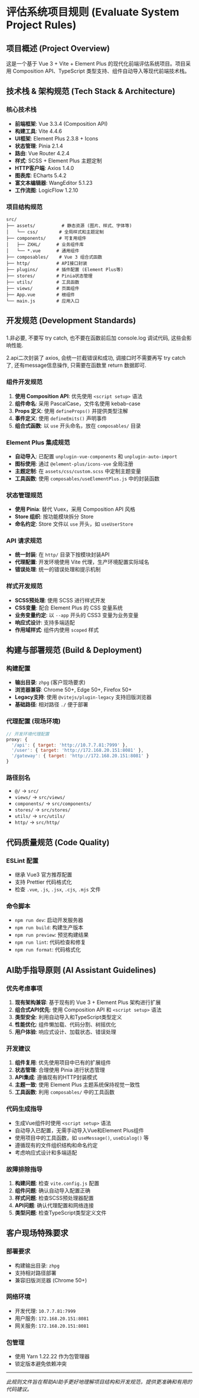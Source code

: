 # 评估系统项目规则 (Evaluate System Project Rules)

## 项目概述 (Project Overview)
这是一个基于 Vue 3 + Vite + Element Plus 的现代化前端评估系统项目。项目采用 Composition API、TypeScript 类型支持、组件自动导入等现代前端技术栈。

## 技术栈 & 架构规范 (Tech Stack & Architecture)

### 核心技术栈
- **前端框架**: Vue 3.3.4 (Composition API)
- **构建工具**: Vite 4.4.6
- **UI框架**: Element Plus 2.3.8 + Icons
- **状态管理**: Pinia 2.1.4
- **路由**: Vue Router 4.2.4
- **样式**: SCSS + Element Plus 主题定制
- **HTTP客户端**: Axios 1.4.0
- **图表库**: ECharts 5.4.2
- **富文本编辑器**: WangEditor 5.1.23
- **工作流图**: LogicFlow 1.2.10

### 项目结构规范
```
src/
├── assets/          # 静态资源 (图片、样式、字体等)
│   └── css/        # 全局样式和主题定制
├── components/     # 可复用组件
│   ├── ZXHL/      # 业务组件库
│   └── *.vue      # 通用组件
├── composables/    # Vue 3 组合式函数
├── http/          # API接口封装
├── plugins/       # 插件配置 (Element Plus等)
├── stores/        # Pinia状态管理
├── utils/         # 工具函数
├── views/         # 页面组件
├── App.vue        # 根组件
└── main.js        # 应用入口
```

## 开发规范 (Development Standards)

###

1.非必要, 不要写 try catch, 也不要在函数前后加 console.log 调试代码, 这些会影响性能.

2.api二次封装了 axios, 会统一拦截错误和成功, 调接口时不需要再写 try catch 了, 还有message信息操作, 只需要在函数里 return 数据即可.

### 组件开发规范
1. **使用 Composition API**: 优先使用 `<script setup>` 语法
2. **组件命名**: 采用 PascalCase，文件名使用 kebab-case
3. **Props 定义**: 使用 `defineProps()` 并提供类型注解
4. **事件定义**: 使用 `defineEmits()` 声明事件
5. **组合式函数**: 以 `use` 开头命名，放在 `composables/` 目录

### Element Plus 集成规范
- **自动导入**: 已配置 `unplugin-vue-components` 和 `unplugin-auto-import`
- **图标使用**: 通过 `@element-plus/icons-vue` 全局注册
- **主题定制**: 在 `assets/css/custom.scss` 中定制主题变量
- **工具函数**: 使用 `composables/useElementPlus.js` 中的封装函数

### 状态管理规范
- **使用 Pinia**: 替代 Vuex，采用 Composition API 风格
- **Store 组织**: 按功能模块拆分 Store
- **命名约定**: Store 文件以 `use` 开头，如 `useUserStore`

### API 请求规范
- **统一封装**: 在 `http/` 目录下按模块封装API
- **代理配置**: 开发环境使用 Vite 代理，生产环境配置实际域名
- **错误处理**: 统一的错误处理和提示机制

### 样式开发规范
- **SCSS预处理**: 使用 SCSS 进行样式开发
- **CSS变量**: 配合 Element Plus 的 CSS 变量系统
- **业务变量约定**: 以 `--app` 开头的 CSS3 变量为业务变量
- **响应式设计**: 支持多端适配
- **作用域样式**: 组件内使用 `scoped` 样式

## 构建与部署规范 (Build & Deployment)

### 构建配置
- **输出目录**: `zhpg` (客户现场要求)
- **浏览器兼容**: Chrome 50+, Edge 50+, Firefox 50+
- **Legacy支持**: 使用 `@vitejs/plugin-legacy` 支持旧版浏览器
- **基础路径**: 相对路径 `./` 便于部署

### 代理配置 (现场环境)
```javascript
// 开发环境代理配置
proxy: {
  '/api': { target: 'http://10.7.7.81:7999' },
  '/user': { target: 'http://172.168.20.151:8081' },
  '/gateway': { target: 'http://172.168.20.151:8081' }
}
```

### 路径别名
- `@/` → `src/`
- `views/` → `src/views/`
- `components/` → `src/components/`
- `stores/` → `src/stores/`
- `utils/` → `src/utils/`
- `http/` → `src/http/`

## 代码质量规范 (Code Quality)

### ESLint 配置
- 继承 Vue3 官方推荐配置
- 支持 Prettier 代码格式化
- 检查 `.vue`, `.js`, `.jsx`, `.cjs`, `.mjs` 文件

### 命令脚本
- `npm run dev`: 启动开发服务器
- `npm run build`: 构建生产版本
- `npm run preview`: 预览构建结果
- `npm run lint`: 代码检查和修复
- `npm run format`: 代码格式化

## AI助手指导原则 (AI Assistant Guidelines)

### 优先考虑事项
1. **现有架构兼容**: 基于现有的 Vue 3 + Element Plus 架构进行扩展
2. **组合式API优先**: 使用 Composition API 和 `<script setup>` 语法
3. **类型安全**: 利用自动导入和TypeScript类型定义
4. **性能优化**: 组件懒加载、代码分割、树摇优化
5. **用户体验**: 响应式设计、加载状态、错误处理

### 开发建议
1. **组件复用**: 优先使用项目中已有的扩展组件
2. **状态管理**: 合理使用 Pinia 进行状态管理
3. **API集成**: 遵循现有的HTTP封装模式
4. **主题一致**: 使用 Element Plus 主题系统保持视觉一致性
5. **工具函数**: 利用 `composables/` 中的工具函数

### 代码生成指导
- 生成Vue组件时使用 `<script setup>` 语法
- 自动导入已配置，无需手动导入Vue和Element Plus组件
- 使用项目中的工具函数，如 `useMessage()`, `useDialog()` 等
- 遵循现有的文件组织结构和命名约定
- 考虑响应式设计和多端适配

### 故障排除指导
1. **构建问题**: 检查 `vite.config.js` 配置
2. **组件问题**: 确认自动导入配置正确
3. **样式问题**: 检查SCSS预处理器配置
4. **API问题**: 确认代理配置和网络连接
5. **类型问题**: 检查TypeScript类型定义文件

## 客户现场特殊要求

### 部署要求
- 构建输出目录: `zhpg`
- 支持相对路径部署
- 兼容旧版浏览器 (Chrome 50+)

### 网络环境
- 开发代理: `10.7.7.81:7999`
- 用户服务: `172.168.20.151:8081`
- 网关服务: `172.168.20.151:8081`

### 包管理
- 使用 Yarn 1.22.22 作为包管理器
- 锁定版本避免依赖冲突

---

*此规则文件旨在帮助AI助手更好地理解项目结构和开发规范，提供更准确和有用的代码建议。*
